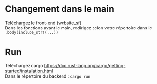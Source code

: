 # Changement dans le main  
Téléchargez le front-end (website_sf)  
Dans les fonctions avant le main, redirigez selon votre répertoire dans le `.body(include_str!(...))`  
  
# Run  
Téléchargez cargo https://doc.rust-lang.org/cargo/getting-started/installation.html  
Dans le répertoire du backend : `cargo run`
